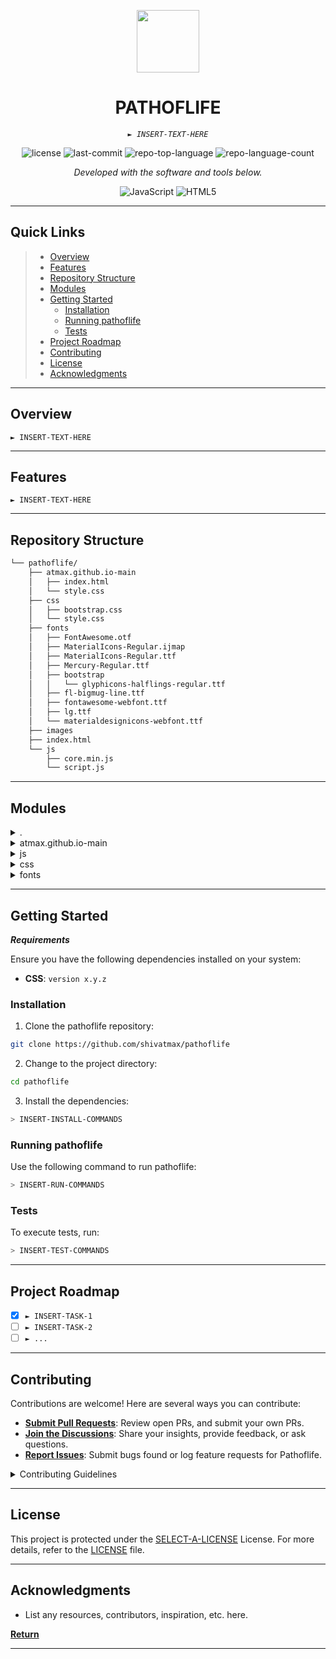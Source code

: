 <p align="center">
  <img src="https://img.icons8.com/external-tal-revivo-regular-tal-revivo/96/external-readme-is-a-easy-to-build-a-developer-hub-that-adapts-to-the-user-logo-regular-tal-revivo.png" width="100" />
</p>
<p align="center">
    <h1 align="center">PATHOFLIFE</h1>
</p>
<p align="center">
    <em><code>► INSERT-TEXT-HERE</code></em>
</p>
<p align="center">
	<img src="https://img.shields.io/github/license/shivatmax/pathoflife?style=flat&color=0080ff" alt="license">
	<img src="https://img.shields.io/github/last-commit/shivatmax/pathoflife?style=flat&color=0080ff" alt="last-commit">
	<img src="https://img.shields.io/github/languages/top/shivatmax/pathoflife?style=flat&color=0080ff" alt="repo-top-language">
	<img src="https://img.shields.io/github/languages/count/shivatmax/pathoflife?style=flat&color=0080ff" alt="repo-language-count">
<p>
<p align="center">
		<em>Developed with the software and tools below.</em>
</p>
<p align="center">
	<img src="https://img.shields.io/badge/JavaScript-F7DF1E.svg?style=flat&logo=JavaScript&logoColor=black" alt="JavaScript">
	<img src="https://img.shields.io/badge/HTML5-E34F26.svg?style=flat&logo=HTML5&logoColor=white" alt="HTML5">
</p>
<hr>

##  Quick Links

> - [ Overview](#-overview)
> - [ Features](#-features)
> - [ Repository Structure](#-repository-structure)
> - [ Modules](#-modules)
> - [ Getting Started](#-getting-started)
>   - [ Installation](#-installation)
>   - [ Running pathoflife](#-running-pathoflife)
>   - [ Tests](#-tests)
> - [ Project Roadmap](#-project-roadmap)
> - [ Contributing](#-contributing)
> - [ License](#-license)
> - [ Acknowledgments](#-acknowledgments)

---

##  Overview

<code>► INSERT-TEXT-HERE</code>

---

##  Features

<code>► INSERT-TEXT-HERE</code>

---

##  Repository Structure

```sh
└── pathoflife/
    ├── atmax.github.io-main
    │   ├── index.html
    │   └── style.css
    ├── css
    │   ├── bootstrap.css
    │   └── style.css
    ├── fonts
    │   ├── FontAwesome.otf
    │   ├── MaterialIcons-Regular.ijmap
    │   ├── MaterialIcons-Regular.ttf
    │   ├── Mercury-Regular.ttf
    │   ├── bootstrap
    │   │   └── glyphicons-halflings-regular.ttf
    │   ├── fl-bigmug-line.ttf
    │   ├── fontawesome-webfont.ttf
    │   ├── lg.ttf
    │   └── materialdesignicons-webfont.ttf
    ├── images
    ├── index.html
    └── js
        ├── core.min.js
        └── script.js
```

---

##  Modules

<details closed><summary>.</summary>

| File                                                                         | Summary                         |
| ---                                                                          | ---                             |
| [index.html](https://github.com/shivatmax/pathoflife/blob/master/index.html) | <code>► INSERT-TEXT-HERE</code> |

</details>

<details closed><summary>atmax.github.io-main</summary>

| File                                                                                              | Summary                         |
| ---                                                                                               | ---                             |
| [index.html](https://github.com/shivatmax/pathoflife/blob/master/atmax.github.io-main/index.html) | <code>► INSERT-TEXT-HERE</code> |
| [style.css](https://github.com/shivatmax/pathoflife/blob/master/atmax.github.io-main/style.css)   | <code>► INSERT-TEXT-HERE</code> |

</details>

<details closed><summary>js</summary>

| File                                                                              | Summary                         |
| ---                                                                               | ---                             |
| [script.js](https://github.com/shivatmax/pathoflife/blob/master/js/script.js)     | <code>► INSERT-TEXT-HERE</code> |
| [core.min.js](https://github.com/shivatmax/pathoflife/blob/master/js/core.min.js) | <code>► INSERT-TEXT-HERE</code> |

</details>

<details closed><summary>css</summary>

| File                                                                                   | Summary                         |
| ---                                                                                    | ---                             |
| [bootstrap.css](https://github.com/shivatmax/pathoflife/blob/master/css/bootstrap.css) | <code>► INSERT-TEXT-HERE</code> |
| [style.css](https://github.com/shivatmax/pathoflife/blob/master/css/style.css)         | <code>► INSERT-TEXT-HERE</code> |

</details>

<details closed><summary>fonts</summary>

| File                                                                                                                 | Summary                         |
| ---                                                                                                                  | ---                             |
| [MaterialIcons-Regular.ijmap](https://github.com/shivatmax/pathoflife/blob/master/fonts/MaterialIcons-Regular.ijmap) | <code>► INSERT-TEXT-HERE</code> |

</details>

---

##  Getting Started

***Requirements***

Ensure you have the following dependencies installed on your system:

* **CSS**: `version x.y.z`

###  Installation

1. Clone the pathoflife repository:

```sh
git clone https://github.com/shivatmax/pathoflife
```

2. Change to the project directory:

```sh
cd pathoflife
```

3. Install the dependencies:

```sh
> INSERT-INSTALL-COMMANDS
```

###  Running pathoflife

Use the following command to run pathoflife:

```sh
> INSERT-RUN-COMMANDS
```

###  Tests

To execute tests, run:

```sh
> INSERT-TEST-COMMANDS
```

---

##  Project Roadmap

- [X] `► INSERT-TASK-1`
- [ ] `► INSERT-TASK-2`
- [ ] `► ...`

---

##  Contributing

Contributions are welcome! Here are several ways you can contribute:

- **[Submit Pull Requests](https://github/shivatmax/pathoflife/blob/main/CONTRIBUTING.md)**: Review open PRs, and submit your own PRs.
- **[Join the Discussions](https://github/shivatmax/pathoflife/discussions)**: Share your insights, provide feedback, or ask questions.
- **[Report Issues](https://github/shivatmax/pathoflife/issues)**: Submit bugs found or log feature requests for Pathoflife.

<details closed>
    <summary>Contributing Guidelines</summary>

1. **Fork the Repository**: Start by forking the project repository to your GitHub account.
2. **Clone Locally**: Clone the forked repository to your local machine using a Git client.
   ```sh
   git clone https://github.com/shivatmax/pathoflife
   ```
3. **Create a New Branch**: Always work on a new branch, giving it a descriptive name.
   ```sh
   git checkout -b new-feature-x
   ```
4. **Make Your Changes**: Develop and test your changes locally.
5. **Commit Your Changes**: Commit with a clear message describing your updates.
   ```sh
   git commit -m 'Implemented new feature x.'
   ```
6. **Push to GitHub**: Push the changes to your forked repository.
   ```sh
   git push origin new-feature-x
   ```
7. **Submit a Pull Request**: Create a PR against the original project repository. Clearly describe the changes and their motivations.

Once your PR is reviewed and approved, it will be merged into the main branch.

</details>

---

##  License

This project is protected under the [SELECT-A-LICENSE](https://choosealicense.com/licenses) License. For more details, refer to the [LICENSE](https://choosealicense.com/licenses/) file.

---

##  Acknowledgments

- List any resources, contributors, inspiration, etc. here.

[**Return**](#-quick-links)

---
